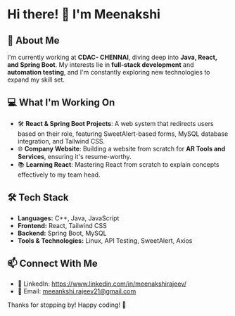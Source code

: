 # Hi there! 👋 I'm Meenakshi 

## 🚀 About Me
I'm currently working at  **CDAC- CHENNAI**, diving deep into **Java, React, and Spring Boot**. My interests lie in **full-stack development** and **automation testing**, and I'm constantly exploring new technologies to expand my skill set.  

## 💻 What I'm Working On
- 🛠 **React & Spring Boot Projects**: A web   system that redirects users based on their role, featuring SweetAlert-based forms, MySQL database integration, and Tailwind CSS.
- 🌐 **Company Website**: Building a website from scratch for **AR Tools and Services**, ensuring it's resume-worthy.
- 📚 **Learning React**: Mastering React from scratch to explain concepts effectively to my team head.

## 🛠 Tech Stack
- **Languages:** C++, Java, JavaScript
- **Frontend:** React, Tailwind CSS
- **Backend:** Spring Boot, MySQL
- **Tools & Technologies:** Linux, API Testing, SweetAlert, Axios

## 📫 Connect With Me
- 💼 LinkedIn: https://www.linkedin.com/in/meenakshirajeev/
- 📧 Email: meeankshi.rajeev21@gmail.com

Thanks for stopping by! Happy coding! 🚀
